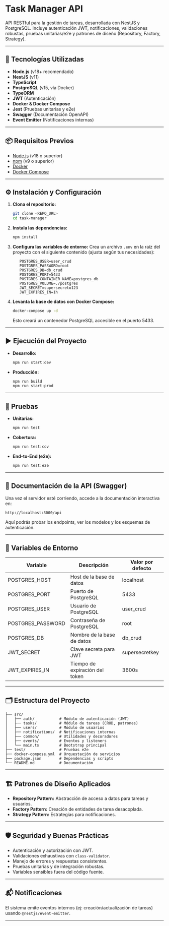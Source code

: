# Task Manager API

API RESTful para la gestión de tareas, desarrollada con NestJS y PostgreSQL. Incluye autenticación JWT, notificaciones, validaciones robustas, pruebas unitarias/e2e y patrones de diseño (Repository, Factory, Strategy).

---

## 🚀 Tecnologías Utilizadas

- **Node.js** (v18+ recomendado)
- **NestJS** (v11)
- **TypeScript**
- **PostgreSQL** (v15, vía Docker)
- **TypeORM**
- **JWT** (Autenticación)
- **Docker & Docker Compose**
- **Jest** (Pruebas unitarias y e2e)
- **Swagger** (Documentación OpenAPI)
- **Event Emitter** (Notificaciones internas)

---

## 📦 Requisitos Previos

- [Node.js](https://nodejs.org/) (v18 o superior)
- [npm](https://www.npmjs.com/) (v9 o superior)
- [Docker](https://www.docker.com/)
- [Docker Compose](https://docs.docker.com/compose/)

---

## ⚙️ Instalación y Configuración

1. **Clona el repositorio:**
   ```bash
   git clone <REPO_URL>
   cd task-manager
   ```

2. **Instala las dependencias:**
   ```bash
   npm install
   ```

3. **Configura las variables de entorno:**
   Crea un archivo `.env` en la raíz del proyecto con el siguiente contenido (ajusta según tus necesidades):
   ```env
      POSTGRES_USER=user_crud
      POSTGRES_PASSWORD=root
      POSTGRES_DB=db_crud
      POSTGRES_PORT=5433
      POSTGRES_CONTAINER_NAME=postgres_db
      POSTGRES_VOLUME=./postgres
      JWT_SECRET=supersecreto123
      JWT_EXPIRES_IN=1h
   ```

4. **Levanta la base de datos con Docker Compose:**
   ```bash
   docker-compose up -d
   ```
   Esto creará un contenedor PostgreSQL accesible en el puerto 5433.

---

## ▶️ Ejecución del Proyecto

- **Desarrollo:**
  ```bash
  npm run start:dev
  ```
- **Producción:**
  ```bash
  npm run build
  npm run start:prod
  ```

---

## 🧪 Pruebas

- **Unitarias:**
  ```bash
  npm run test
  ```
- **Cobertura:**
  ```bash
  npm run test:cov
  ```
- **End-to-End (e2e):**
  ```bash
  npm run test:e2e
  ```

---

## 📖 Documentación de la API (Swagger)

Una vez el servidor esté corriendo, accede a la documentación interactiva en:

```
http://localhost:3000/api
```

Aquí podrás probar los endpoints, ver los modelos y los esquemas de autenticación.

---

## 🔑 Variables de Entorno

| Variable           | Descripción                        | Valor por defecto |
|--------------------|------------------------------------|-------------------|
| POSTGRES_HOST      | Host de la base de datos           | localhost         |
| POSTGRES_PORT      | Puerto de PostgreSQL               | 5433              |
| POSTGRES_USER      | Usuario de PostgreSQL              | user_crud         |
| POSTGRES_PASSWORD  | Contraseña de PostgreSQL           | root              |
| POSTGRES_DB        | Nombre de la base de datos         | db_crud           |
| JWT_SECRET         | Clave secreta para JWT             | supersecretkey    |
| JWT_EXPIRES_IN     | Tiempo de expiración del token     | 3600s             |

---

## 🗂️ Estructura del Proyecto

```
├── src/
│   ├── auth/           # Módulo de autenticación (JWT)
│   ├── tasks/          # Módulo de tareas (CRUD, patrones)
│   ├── users/          # Módulo de usuarios
│   ├── notifications/  # Notificaciones internas
│   ├── common/         # Utilidades y decoradores
│   ├── events/         # Eventos y listeners
│   └── main.ts         # Bootstrap principal
├── test/               # Pruebas e2e
├── docker-compose.yml  # Orquestación de servicios
├── package.json        # Dependencias y scripts
└── README.md           # Documentación
```

---

## 🏗️ Patrones de Diseño Aplicados

- **Repository Pattern:** Abstracción de acceso a datos para tareas y usuarios.
- **Factory Pattern:** Creación de entidades de tarea desacoplada.
- **Strategy Pattern:** Estrategias para notificaciones.

---

## 🛡️ Seguridad y Buenas Prácticas

- Autenticación y autorización con JWT.
- Validaciones exhaustivas con `class-validator`.
- Manejo de errores y respuestas consistentes.
- Pruebas unitarias y de integración robustas.
- Variables sensibles fuera del código fuente.

---

## 📬 Notificaciones

El sistema emite eventos internos (ej: creación/actualización de tareas) usando `@nestjs/event-emitter`.

---

